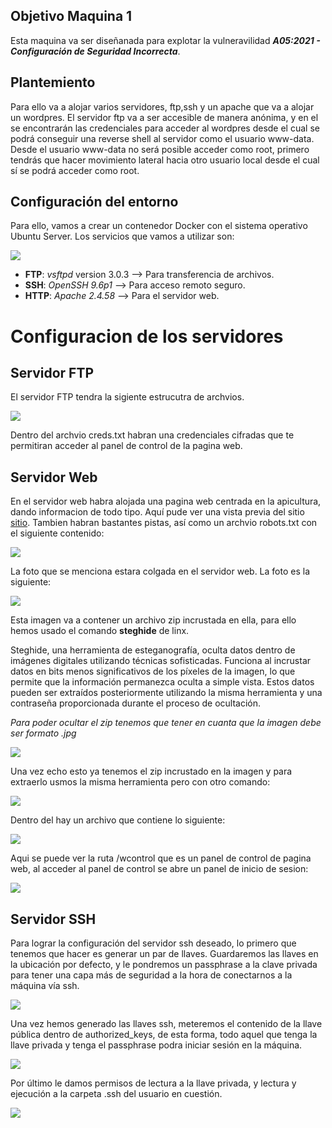 ## Objetivo Maquina 1
Esta maquina va ser diseñanada para explotar la vulneravilidad ***A05:2021 - Configuración de Seguridad Incorrecta***.

## Plantemiento
Para ello va a alojar varios servidores, ftp,ssh y un apache que va a alojar un wordpres. El servidor ftp va a ser accesible de manera anónima, y en el se encontrarán las credenciales para acceder al wordpres desde el cual se podrá conseguir una reverse shell al servidor como el usuario www-data. Desde el usuario www-data no será posible acceder como root, primero tendrás que hacer movimiento lateral hacia otro usuario local desde el cual sí se podrá acceder como root. 


## Configuración del entorno
Para ello, vamos a crear un contenedor Docker con el sistema operativo Ubuntu Server. Los servicios que vamos a utilizar son:

![](/Assets/M1.0.png)

- **FTP**: *vsftpd* version 3.0.3 --> Para transferencia de archivos.
- **SSH**: *OpenSSH 9.6p1* --> Para acceso remoto seguro.
- **HTTP**: *Apache 2.4.58* --> Para el servidor web.
 
# Configuracion de los servidores

## Servidor FTP

El servidor FTP tendra la sigiente estrucutra de archvios.

![](/Assets/rutasftp.png)

Dentro del archvio creds.txt habran una credenciales cifradas que te permitiran acceder al panel de control de la pagina web.

## Servidor Web


En el servidor web habra alojada una pagina web centrada en la apicultura, dando informacion de todo tipo. 
Aquí pude ver una vista previa del sitio [sitio](https://pro2y38.000webhostapp.com/).
Tambien habran bastantes pistas, así como un archvio robots.txt con el siguiente contenido:

![](/Assets/robots.png)

La foto que se menciona estara colgada en el servidor web. La foto es la siguiente:

![](/Assets/foton.jpeg)

Esta imagen va a contener un archivo zip incrustada en ella, para ello hemos usado el comando **steghide** de linx.

Steghide, una herramienta de esteganografía, oculta datos dentro de imágenes digitales utilizando técnicas sofisticadas. Funciona al incrustar datos en bits menos significativos de los píxeles de la imagen, lo que permite que la información permanezca oculta a simple vista. Estos datos pueden ser extraídos posteriormente utilizando la misma herramienta y una contraseña proporcionada durante el proceso de ocultación.


*Para poder ocultar el zip tenemos que tener en cuanta que la imagen debe ser formato .jpg*

![](/Assets/steg.png)

Una vez echo esto ya tenemos el zip incrustado en la imagen y para extraerlo usmos la misma herramienta pero con otro comando:

![](/Assets/stegextarct.png)

Dentro del hay un archivo que contiene lo siguiente: 

![](/Assets/zip.png)

Aqui se puede ver la ruta /wcontrol que es un panel de control de pagina web, al acceder al panel de control se abre un panel de inicio de sesion:

![](/Assets/login.png)


## Servidor SSH

Para lograr la configuración del servidor ssh deseado, lo primero que tenemos que hacer es generar un par de llaves. Guardaremos las llaves en la ubicación por defecto, y le pondremos un passphrase a la clave privada para tener una capa más de seguridad a la hora de conectarnos a la máquina vía ssh.

![](/Assets/configuracion_ssh_1.PNG)

Una vez hemos generado las llaves ssh, meteremos el contenido de la llave pública dentro de authorized_keys, de esta forma, todo aquel que tenga la llave privada y tenga el passphrase podra iniciar sesión en la máquina.

![](/Assets/configuracion_ssh_2.PNG)

Por último le damos permisos de lectura a la llave privada, y lectura y ejecución a la carpeta .ssh del usuario en cuestión.

![](/Assets/configuracion_ssh_3.PNG)